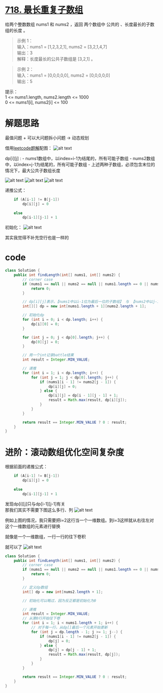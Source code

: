 # [718. 最长重复子数组](https://leetcode.cn/problems/maximum-length-of-repeated-subarray/description/?envType=company&envId=bytedance&favoriteSlug=bytedance-thirty-days)

给两个整数数组 nums1 和 nums2 ，返回 两个数组中 公共的 、长度最长的子数组的长度 。


>示例 1：<br>
输入：nums1 = [1,2,3,2,1], nums2 = [3,2,1,4,7]<br>
输出：3<br>
解释：长度最长的公共子数组是 [3,2,1] 。

>示例 2：<br>
输入：nums1 = [0,0,0,0,0], nums2 = [0,0,0,0,0]<br>
输出：5
 

提示：<br>
1 <= nums1.length, nums2.length <= 1000<br>
0 <= nums1[i], nums2[i] <= 100

# 解题思路
最值问题 + 可以大问题拆小问题 -> 动态规划

借用[leetcode题解](https://leetcode.cn/problems/maximum-length-of-repeated-subarray/solutions/310509/zhe-yao-jie-shi-ken-ding-jiu-dong-liao-by-hyj8)配图：
![alt text](image-7.png)

dp[i][j] : 
    - nums1数组中，以index=i-1为结尾的，所有可能子数组
    - nums2数组中，以index=j-1为结尾的，所有可能子数组
    - 上述两种子数组，必须包含末位的情况下，最大公共子数组长度

![alt text](image-9.png)
![alt text](image-10.png)
![alt text](image-11.png)

递推公式：<br>
```java
    if (A[i-1] != B[j-1])
        dp[i][j] = 0
    
    else 
        dp[i-1][j-1] + 1
```

初始化：
![alt text](image-12.png)

其实我觉得不补充空行也是一样的

# code
```java
class Solution {
    public int findLength(int[] nums1, int[] nums2) {
        // corner case
        if (nums1 == null || nums2 == null || nums1.length == 0 || nums2.length == 0) {
            return 0;
        }

        // dp[i][j]表示，【nums1中以i-1位为最后一位的子数组】 与 【nums2中以j-1位为最后一位的子数组】，在重复子数组必须包含最后一位的情况下，所能构成的【最长重复子数组】的长度
        int[][] dp = new int[nums1.length + 1][nums2.length + 1];

        // 初始化dp
        for (int i = 0; i < dp.length; i++) {
            dp[i][0] = 0;
        }

        for (int j = 0; j < dp[0].length; j++) {
            dp[0][j] = 0;
        }

        // 用一个int记录battle结果
        int result = Integer.MIN_VALUE;

        // 递推
        for (int i = 1; i < dp.length; i++) {
            for (int j = 1; j < dp[0].length; j++) {
                if (nums1[i - 1] != nums2[j - 1]) {
                    dp[i][j] = 0;
                } else {
                    dp[i][j] = dp[i - 1][j - 1] + 1;
                    result = Math.max(result, dp[i][j]);
                }
            }
        }

        return result == Integer.MIN_VALUE ? 0 : result;
    }
}
```

# 进阶：滚动数组优化空间复杂度
根据前面的递推公式：
```java
    if (A[i-1] != B[j-1])
        dp[i][j] = 0
    
    else 
        dp[i-1][j-1] + 1
```
发现dp[i][j]只与dp[i-1][j-1]有关<br>
那我们其实不需要下图这么多行、列
![alt text](image-13.png)

例如上图的情况，我只需要把i=2这行当一个一维数组。到i=3这样就从右往左对这个一维数组的元素进行替换

就像是一个一维数组，一行一行的往下卷积

就可以了
![alt text](image-14.png)

```java
class Solution {
    public int findLength(int[] nums1, int[] nums2) {
        // corner case
        if (nums1 == null || nums2 == null || nums1.length == 0 || nums2.length == 0) {
            return 0;
        }

        // 定义dp数组
        int[] dp = new int[nums2.length + 1];

        // 初始化可以略过，因为反正都是初始化为0

        // 递推
        int result = Integer.MIN_VALUE;
        // 从第0行开始往下卷
        for (int i = 1; i < nums1.length + 1; i++) {
            // 对于每一行，从dp[]最后一个元素开始更新
            for (int j = dp.length - 1; j >= 1; j--) {
                if (nums1[i - 1] != nums2[j - 1]) {
                    dp[j] = 0;
                } else {
                    dp[j] = dp[j - 1] + 1;
                    result = Math.max(result, dp[j]);
                }
            }
        }

        return result == Integer.MIN_VALUE ? 0 : result;
    }
}
```